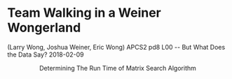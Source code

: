 # Team Walking in a Weiner Wongerland
 (Larry Wong, Joshua Weiner, Eric Wong)
 APCS2 pd8
 L00 -- But What Does the Data Say?
 2018-02-09
<p align="center">
Determining The Run Time of Matrix Search Algorithm
<p>



